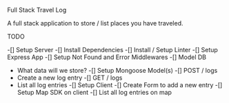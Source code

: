 Full Stack Travel Log

A full stack application to store / list places you have traveled.

TODO

-[] Setup Server
-[] Install Dependencies
-[] Install / Setup Linter
-[] Setup Express App
-[] Setup Not Found and Error Middlewares
-[] Model DB

- What data will we store?
  -[] Setup Mongoose Model(s)
  -[] POST / logs
- Create a new log entry
  -[] GET / logs
- List all log entries
  -[] Setup Client
  -[] Create Form to add a new entry
  -[] Setup Map SDK on client
  -[] List all log entries on map
